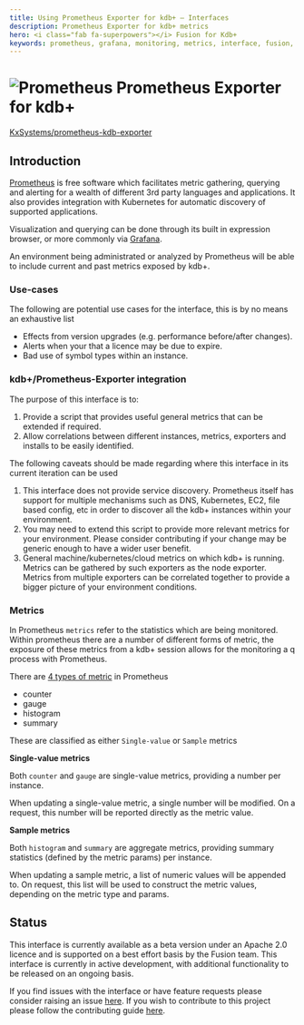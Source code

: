 ```yaml
---
title: Using Prometheus Exporter for kdb+ – Interfaces
description: Prometheus Exporter for kdb+ metrics 
hero: <i class="fab fa-superpowers"></i> Fusion for Kdb+
keywords: prometheus, grafana, monitoring, metrics, interface, fusion, exporter, visualisation, q
---
```

# ![Prometheus](../../img/prometheus.png) Prometheus Exporter for kdb+


<i class="fab fa-github"></i> [KxSystems/prometheus-kdb-exporter](https://github.com/KxSystems/prometheus-kdb-exporter)

## Introduction

[Prometheus](https://prometheus.io/docs/instrumenting/exporters/) is free software which facilitates metric gathering, querying and alerting for a wealth of different 3rd party languages and applications. It also provides integration with Kubernetes for automatic discovery of supported applications.

Visualization and querying can be done through its built in expression browser, or more commonly via [Grafana](https://grafana.com/).

An environment being administrated or analyzed by Prometheus will be able to include current and past metrics exposed by kdb+.

### Use-cases

The following are potential use cases for the interface, this is by no means an exhaustive list

- Effects from version upgrades (e.g. performance before/after changes).
- Alerts when your that a licence may be due to expire.
- Bad use of symbol types within an instance.

### kdb+/Prometheus-Exporter integration

The purpose of this interface is to:

1. Provide a script that provides useful general metrics that can be extended if required.
2. Allow correlations between different instances, metrics, exporters and installs to be easily identified.

The following caveats should be made regarding where this interface in its current iteration can be used

1. This interface does not provide service discovery. Prometheus itself has support for multiple mechanisms such as DNS, Kubernetes, EC2, file based config, etc in order to discover all the kdb+ instances within your environment.
2. You may need to extend this script to provide more relevant metrics for your environment. Please consider contributing if your change may be generic enough to have a wider user benefit.
3. General machine/kubernetes/cloud metrics on which kdb+ is running. Metrics can be gathered by such exporters as the node exporter. Metrics from multiple exporters can be correlated together to provide a bigger picture of your environment conditions.

### Metrics

In Prometheus `metrics` refer to the statistics which are being monitored. Within prometheus there are a number of different forms of metric, the exposure of these metrics from a kdb+ session allows for the monitoring a q process with Prometheus.

There are [4 types of metric](https://prometheus.io/docs/concepts/metric_types/) in Prometheus

- counter
- gauge
- histogram
- summary

These are classified as either `Single-value` or `Sample` metrics

**Single-value metrics**

Both `counter` and `gauge` are single-value metrics, providing a number per instance.

When updating a single-value metric, a single number will be modified. On a request, this number will be reported directly as the metric value.

**Sample metrics**

Both `histogram` and `summary` are aggregate metrics, providing summary statistics (defined by the metric params) per instance.

When updating a sample metric, a list of numeric values will be appended to. On request, this list will be used to construct the metric values, depending on the metric type and params.

## Status

This interface is currently available as a beta version under an Apache 2.0 licence and is supported on a best effort basis by the Fusion team. This interface is currently in active development, with additional functionality to be released on an ongoing basis.

If you find issues with the interface or have feature requests please consider raising an issue [here](https://github.com/KxSystems/prometheus-kdb-exporter/issues). If you wish to contribute to this project please follow the contributing guide [here](https://github.com/KxSystems/prometheus-kdb-exporter/blob/master/CONTRIBUTING.md).
